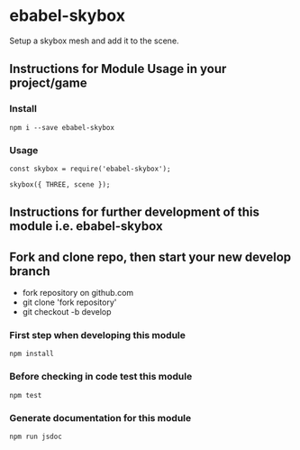 # ebabel-skybox
Setup a skybox mesh and add it to the scene.

## Instructions for Module Usage in your project/game

### Install
```
npm i --save ebabel-skybox
```

### Usage
```
const skybox = require('ebabel-skybox');

skybox({ THREE, scene });
```

## Instructions for further development of this module i.e. ebabel-skybox

## Fork and clone repo, then start your new develop branch

* fork repository on github.com
* git clone 'fork repository'
* git checkout -b develop

### First step when developing this module
```
npm install
```

### Before checking in code test this module 
```
npm test
```

### Generate documentation for this module
```
npm run jsdoc
```